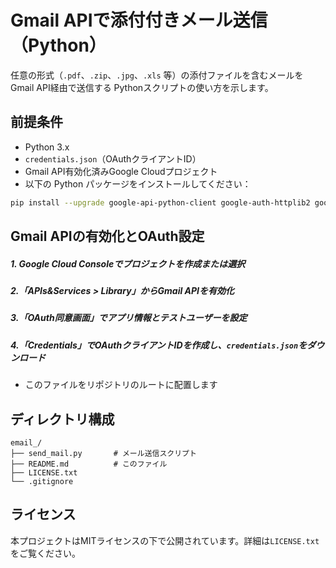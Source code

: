 # Gmail APIで添付付きメール送信（Python）

任意の形式（`.pdf`、`.zip`、`.jpg`、`.xls` 等）の添付ファイルを含むメールを Gmail API経由で送信する Pythonスクリプトの使い方を示します。

## 前提条件
- Python 3.x
- `credentials.json`（OAuthクライアントID）
- Gmail API有効化済みGoogle Cloudプロジェクト
- 以下の Python パッケージをインストールしてください：
```bash
pip install --upgrade google-api-python-client google-auth-httplib2 google-auth-oauthlib
```

## Gmail APIの有効化とOAuth設定

##### 1. Google Cloud Consoleでプロジェクトを作成または選択
##### 2.「APIs&Services > Library」からGmail APIを有効化
##### 3.「OAuth同意画面」でアプリ情報とテストユーザーを設定
##### 4.「Credentials」でOAuthクライアントIDを作成し、`credentials.json`をダウンロード
- このファイルをリポジトリのルートに配置します

## ディレクトリ構成

```
email_/
├── send_mail.py       # メール送信スクリプト
├── README.md          # このファイル
├── LICENSE.txt
└── .gitignore
```

## ライセンス

本プロジェクトはMITライセンスの下で公開されています。詳細は`LICENSE.txt`をご覧ください。